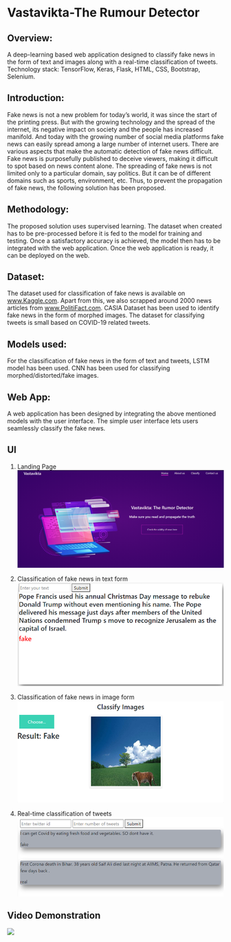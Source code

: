 # Vastavikta-The Rumour Detector

## Overview:
A deep-learning based web application designed to classify fake news in the form of text and images along with a real-time classification of tweets. Technology stack: TensorFlow, Keras, Flask, HTML, CSS, Bootstrap, Selenium.

## Introduction:
Fake news is not a new problem for today’s world, it was since the start of the printing press. But with the growing technology and the spread of the internet, its negative impact on society and the people has increased manifold. And today with the growing number of social media platforms fake news can easily spread among a large number of internet users. There are various aspects that make the automatic detection of fake news difficult. Fake news is purposefully published to deceive viewers, making it difficult to spot based on news content alone. The spreading of fake news is not limited only to a particular domain, say politics. But it can be of different domains such as sports, environment, etc. Thus, to prevent the propagation of fake news, the following solution has been proposed.

## Methodology:
The proposed solution uses supervised learning. The dataset when created has to be pre-processed before it is fed to the model for training and testing. Once a satisfactory accuracy is achieved, the model then has to be integrated with the web application. Once the web application is ready, it can be deployed on the web.

## Dataset:
The dataset used for classification of fake news is available on www.Kaggle.com. Apart from this, we also scrapped around 2000 news articles from www.PolitiFact.com. CASIA Dataset has been used to identify fake news in the form of morphed images. The dataset for classifying tweets is small based on COVID-19 related tweets.

## Models used:
For the classification of fake news in the form of text and tweets, LSTM model has been used. CNN has been used for classifying morphed/distorted/fake images.

## Web App:
A web application has been designed by integrating the above mentioned models with the user interface. The simple user interface lets users seamlessly classify the fake news.

## UI
1. Landing Page
![](UI-Images/UI.png)

2. Classification of fake news in text form
![](UI-Images/text_classification_fake.png)

3. Classification of fake news in image form
![](UI-Images/image_classification_fake.png)

4. Real-time classification of tweets
![](UI-Images/tweet_classification_3.png)


## Video Demonstration
[![](https://img.youtube.com/vi/https://youtu.be/wDw_a0sWBh0/0.jpg)](https://www.youtube.com/watch?v=https://youtu.be/wDw_a0sWBh0)
